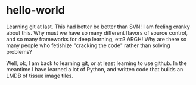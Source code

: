 # hello-world
Learning git at last. This had better be better than SVN!
I am feeling cranky about this. Why must we have so many different flavors of source control, and so many frameworks for deep learning, etc? ARGH! Why are there so many people who fetishize "cracking the code" rather than solving problems? 

Well, ok, I am back to learning git, or at least learning to use github. In the meantime I have learned a lot of Python, and written code that builds an LMDB of tissue image tiles. 
